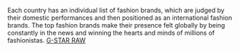 Each country has an individual list of fashion brands, which are judged by their domestic performances and then positioned as an international fashion brands. The top fashion brands make their presence felt globally by being constantly in the news and winning the hearts and minds of millions of fashionistas.
 <a href="http://www.herkesdinlesin.com/jponline.asp?cheap=shiwoxp0568/coue-dc245.html" title="G-STAR RAW">G-STAR RAW</a>